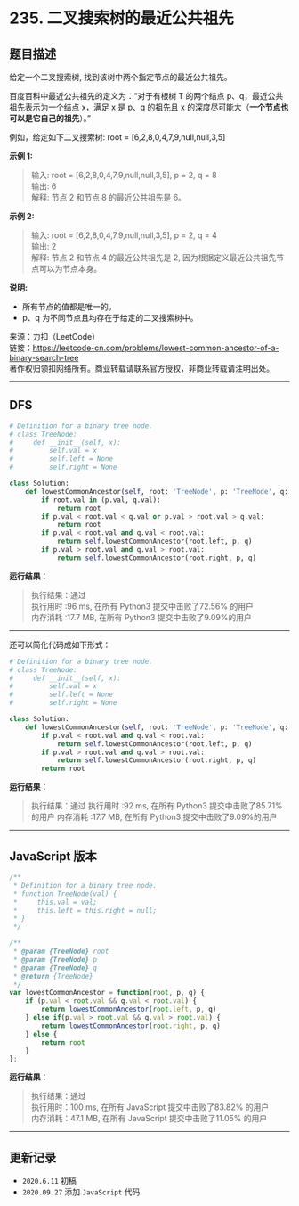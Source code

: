 # 235. 二叉搜索树的最近公共祖先

## 题目描述

给定一个二叉搜索树, 找到该树中两个指定节点的最近公共祖先。

百度百科中最近公共祖先的定义为：“对于有根树 T 的两个结点 p、q，最近公共祖先表示为一个结点 x，满足 x 是 p、q 的祖先且 x 的深度尽可能大（**一个节点也可以是它自己的祖先**）。”

例如，给定如下二叉搜索树:  root = [6,2,8,0,4,7,9,null,null,3,5]

**示例 1:**

> 输入: root = [6,2,8,0,4,7,9,null,null,3,5], p = 2, q = 8  
> 输出: 6  
> 解释: 节点 2 和节点 8 的最近公共祖先是 6。

**示例 2:**

> 输入: root = [6,2,8,0,4,7,9,null,null,3,5], p = 2, q = 4  
>输出: 2  
> 解释: 节点 2 和节点 4 的最近公共祖先是 2, 因为根据定义最近公共祖先节点可以为节点本身。

**说明:**

- 所有节点的值都是唯一的。
- p、q 为不同节点且均存在于给定的二叉搜索树中。

来源：力扣（LeetCode）  
链接：<https://leetcode-cn.com/problems/lowest-common-ancestor-of-a-binary-search-tree>  
著作权归领扣网络所有。商业转载请联系官方授权，非商业转载请注明出处。

---

## DFS

```python
# Definition for a binary tree node.
# class TreeNode:
#     def __init__(self, x):
#         self.val = x
#         self.left = None
#         self.right = None

class Solution:
    def lowestCommonAncestor(self, root: 'TreeNode', p: 'TreeNode', q: 'TreeNode') -> 'TreeNode':
        if root.val in (p.val, q.val):
            return root
        if p.val < root.val < q.val or p.val > root.val > q.val:
            return root
        if p.val < root.val and q.val < root.val:
            return self.lowestCommonAncestor(root.left, p, q)
        if p.val > root.val and q.val > root.val:
            return self.lowestCommonAncestor(root.right, p, q)

```

**运行结果**：

> 执行结果：通过  
> 执行用时 :96 ms, 在所有 Python3 提交中击败了72.56% 的用户  
> 内存消耗 :17.7 MB, 在所有 Python3 提交中击败了9.09%的用户

---

还可以简化代码成如下形式：

```python
# Definition for a binary tree node.
# class TreeNode:
#     def __init__(self, x):
#         self.val = x
#         self.left = None
#         self.right = None

class Solution:
    def lowestCommonAncestor(self, root: 'TreeNode', p: 'TreeNode', q: 'TreeNode') -> 'TreeNode':
        if p.val < root.val and q.val < root.val:
            return self.lowestCommonAncestor(root.left, p, q)
        if p.val > root.val and q.val > root.val:
            return self.lowestCommonAncestor(root.right, p, q)
        return root

```

**运行结果**：

> 执行结果：通过
> 执行用时 :92 ms, 在所有 Python3 提交中击败了85.71% 的用户
> 内存消耗 :17.7 MB, 在所有 Python3 提交中击败了9.09%的用户

---

## JavaScript 版本

```javascript
/**
 * Definition for a binary tree node.
 * function TreeNode(val) {
 *     this.val = val;
 *     this.left = this.right = null;
 * }
 */

/**
 * @param {TreeNode} root
 * @param {TreeNode} p
 * @param {TreeNode} q
 * @return {TreeNode}
 */
var lowestCommonAncestor = function(root, p, q) {
    if (p.val < root.val && q.val < root.val) {
        return lowestCommonAncestor(root.left, p, q)
    } else if(p.val > root.val && q.val > root.val) {
        return lowestCommonAncestor(root.right, p, q)
    } else {
        return root
    }
};
```

**运行结果**：

> 执行结果：通过  
> 执行用时：100 ms, 在所有 JavaScript 提交中击败了83.82% 的用户  
> 内存消耗：47.1 MB, 在所有 JavaScript 提交中击败了11.05% 的用户

---

## 更新记录

- `2020.6.11` 初稿
- `2020.09.27` 添加 `JavaScript` 代码
